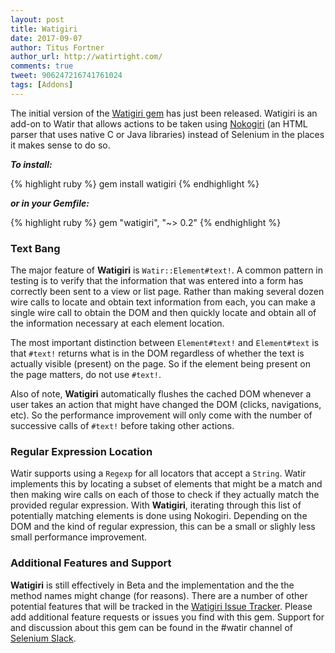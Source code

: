```yaml
---
layout: post
title: Watigiri
date: 2017-09-07
author: Titus Fortner
author_url: http://watirtight.com/
comments: true
tweet: 906247216741761024
tags: [Addons]
---
```


The initial version of the [Watigiri gem](https://github.com/titusfortner/watigiri) has 
just been released. Watigiri is an add-on to Watir that allows actions to be taken using 
[Nokogiri](https://github.com/sparklemotion/nokogiri) (an HTML parser that uses 
native C or Java libraries) instead of Selenium in the places it makes sense to do so.
<!--more-->

***To install:***

{% highlight ruby %}
gem install watigiri
{% endhighlight %}

***or in your Gemfile:*** 

{% highlight ruby %}
gem "watigiri", "~> 0.2"
{% endhighlight %}
<br/>


### Text Bang

The major feature of **Watigiri** is `Watir::Element#text!`. A common pattern in testing is to verify that the 
information that was entered into a form has correctly been sent to a view or list page.
Rather than making several dozen wire calls to locate and obtain text information from each, 
you can make a single wire call to obtain the DOM and then quickly locate and obtain all of 
the information necessary at each element location.

The most important distinction between `Element#text!` and `Element#text` is that `#text!`
returns what is in the DOM regardless of whether the text is actually visible (present)
on the page. So if the element being present on the page matters, do not use `#text!`.

Also of note, **Watigiri** automatically flushes the cached DOM whenever a user takes an 
action that might have changed the DOM (clicks, navigations, etc). 
So the performance improvement will only come with the number of successive calls
 of `#text!` before taking other actions. 
 
### Regular Expression Location

Watir supports using a `Regexp` for all locators that accept a `String`.
Watir implements this by locating a subset of elements that might be a match and 
then making wire calls on each of those to check if they actually match the provided 
regular expression. With **Watigiri**, iterating through this list of potentially
matching elements is done using Nokogiri. Depending on the DOM and the kind
of regular expression, this can be a small or slighly less small performance improvement.

### Additional Features and Support

**Watigiri** is still effectively in Beta and the implementation and the the method names might
change (for reasons). There are a number of other potential features that will be tracked
in the [Watigiri Issue Tracker](https://github.com/titusfortner/watigiri/issues). Please add
additional feature requests or issues you find with this gem. Support for and discussion
 about this gem can be found in the #watir channel of [Selenium Slack](http://seleniumhq.herokuapp.com).